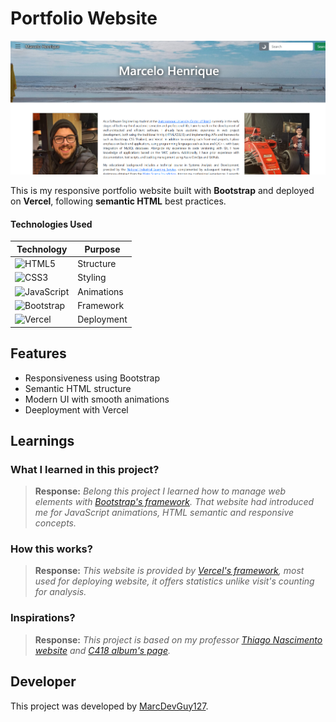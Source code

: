# Portfolio Website

![Project Screenshot](./assets/images/portfolio.jpeg)

This is my responsive portfolio website built with **Bootstrap** and deployed on **Vercel**, following **semantic HTML** best practices.

#### Technologies Used

| Technology | Purpose |
|------------|---------|
| ![HTML5](https://img.shields.io/badge/HTML5-E34F26?style=for-the-badge&logo=html5&logoColor=white) | Structure |
| ![CSS3](https://img.shields.io/badge/CSS3-1572B6?style=for-the-badge&logo=css3&logoColor=white) | Styling |
| ![JavaScript](https://img.shields.io/badge/JavaScript-F7DF1E?style=for-the-badge&logo=javascript&logoColor=black) | Animations |
| ![Bootstrap](https://img.shields.io/badge/Bootstrap-7952B3?style=for-the-badge&logo=bootstrap&logoColor=white) | Framework |
| ![Vercel](https://img.shields.io/badge/Vercel-000000?style=for-the-badge&logo=vercel&logoColor=white) | Deployment |

## Features

- Responsiveness using Bootstrap
- Semantic HTML structure
- Modern UI with smooth animations
- Deeployment with Vercel

## Learnings

### What I learned in this project?

> **Response:** _Belong this project I learned how to manage web elements with [Bootstrap's framework](https://getbootstrap.com/). That website had introduced me for JavaScript animations, HTML semantic and responsive concepts._

### How this works?

> **Response:** _This website is provided by [Vercel's framework](https://vercel.com/), most used for deploying website, it offers statistics unlike visit's counting for analysis._

### Inspirations?

> **Response:** _This project is based on my professor [Thiago Nascimento website](https://sites.google.com/site/nascimenthiago/home?authuser=0) and [C418 album's page](https://c418.org/albums/minecraft-volume-alpha/)._


## Developer

This project was developed by [MarcDevGuy127](https://www.github.com/MarcDevGuy127).